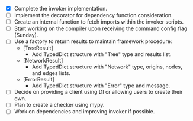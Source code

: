 - [x] Complete the invoker implementation.
- [ ] Implement the decorator for dependency function consideration.
- [ ] Create an internal function to fetch imports within the invoker scripts.
- [ ] Start working on the compiler upon receiving the command config flag (Sunday).
- [ ] Use a factory to return results to maintain framework procedure:
  - [TreeResult]
    - Add TypedDict structure with "Tree" type and results list.
  - [NetworkResult]
    - Add TypedDict structure with "Network" type, origins, nodes, and edges lists.
  - [ErrorResult]
    - Add TypedDict structure with "Error" type and message.
- [ ] Decide on providing a client using DI or allowing users to create their own.
- [ ] Plan to create a checker using mypy.
- [ ] Work on dependencies and improving invoker if possible.